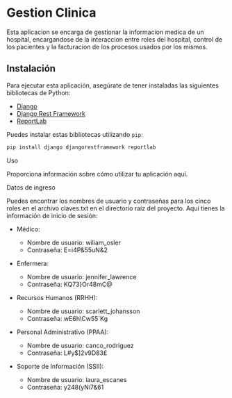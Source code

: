 # Gestion Clinica

Esta aplicacion se encarga de gestionar la informacion medica de un hospital, encargandose de la interaccion entre roles del hospital, control de los pacientes y la facturacion de los procesos usados por los mismos.

## Instalación

Para ejecutar esta aplicación, asegúrate de tener instaladas las siguientes bibliotecas de Python:

- [Django](https://www.djangoproject.com/)
- [Django Rest Framework](https://www.django-rest-framework.org/)
- [ReportLab](https://www.reportlab.com/)

Puedes instalar estas bibliotecas utilizando `pip`:

```bash
pip install django djangorestframework reportlab
```

Uso

Proporciona información sobre cómo utilizar tu aplicación aquí.

Datos de ingreso

Puedes encontrar los nombres de usuario y contraseñas para los cinco roles en el archivo claves.txt en el directorio raíz del proyecto. Aquí tienes la información de inicio de sesión:

- Médico:
  - Nombre de usuario: wiliam_osler
  - Contraseña: E=i4P&55uN&2

- Enfermera:
  - Nombre de usuario: jennifer_lawrence
  - Contraseña: KQ73}Or48mC@

- Recursos Humanos (RRHH):
  - Nombre de usuario: scarlett_johansson
  - Contraseña: wE6h\Cw55`Kg

- Personal Administrativo (PPAA):
  - Nombre de usuario: canco_rodriguez
  - Contraseña: L#y$]2v9D83£

- Soporte de Información (SSII):
  - Nombre de usuario: laura_escanes
  - Contraseña: y248(yNi7&61

